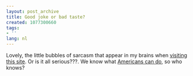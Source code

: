 ```yaml
---
layout: post_archive
title: Good joke or bad taste?
created: 1077300660
tags:
- ''
lang: nl
---
```

Lovely, the little bubbles of sarcasm that appear in my brains when [visiting this site](http://www.bushislord.com/). Or is it all serious???. We know what [Americans can do](http://www.thepillaronline.com/articles/88.html), so who knows?

